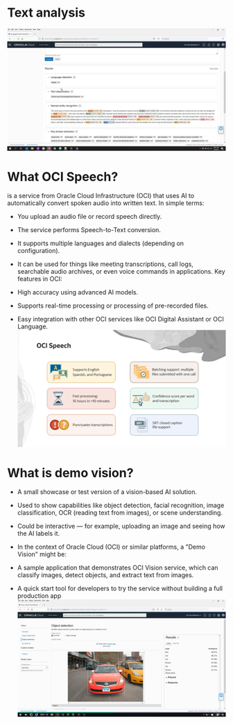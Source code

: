 # Text analysis

![text](../images/text.png)

# What OCI Speech?
 is a service from Oracle Cloud Infrastructure (OCI) that uses AI to automatically convert spoken audio into written text.
In simple terms:

   * You upload an audio file or record speech directly.

   * The service performs Speech-to-Text conversion.

   * It supports multiple languages and dialects (depending on configuration).

   * It can be used for things like meeting transcriptions, call logs, searchable audio archives, or even voice commands in applications.
Key features in OCI:

  * High accuracy using advanced AI models.

  * Supports real-time processing or processing of pre-recorded files.

  * Easy integration with other OCI services like OCI Digital Assistant or OCI Language.
![speech](../images/oci_speash.png)

# What is demo vision?
  * A small showcase or test version of a vision-based AI solution.

  * Used to show capabilities like object detection, facial recognition, image classification, OCR (reading text from images), or scene understanding.

  * Could be interactive — for example, uploading an image and seeing how the AI labels it.

  * In the context of Oracle Cloud (OCI) or similar platforms, a "Demo Vision" might be:

  * A sample application that demonstrates OCI Vision service, which can classify images, detect objects, and extract text from images.

  * A quick start tool for developers to try the service without building a full production app
  ![vision](../images/vision.png)
